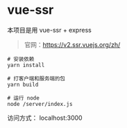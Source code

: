 # vue-ssr
本项目是用 vue-ssr + express
> 官网：https://v2.ssr.vuejs.org/zh/

```
# 安装依赖
yarn install

# 打客户端和服务端的包
yarn build

# 运行 node
node /server/index.js
```

访问方式：
localhost:3000